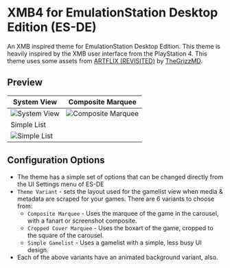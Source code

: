 # XMB4 for EmulationStation Desktop Edition (ES-DE)

An XMB inspired theme for EmulationStation Desktop Edition. This theme is heavily inspired by the XMB user interface from the PlayStation 4.
This theme uses some assets from [ARTFLIX (REVISITED)](https://github.com/TheGrizzMD/artflix-revisited-es-de) by [TheGrizzMD](https://github.com/TheGrizzMD).

## **Preview**
| System View | Composite Marquee |
|----|----|
| ![System View](https://i.imgur.com/hymN62t.png) | ![Composite Marquee](https://i.imgur.com/AfGTJ8J.png) |
| Simple List |  |
| ![Simple List](https://i.imgur.com/TSSmUMh.png) |  |

## **Configuration Options**

- The theme has a simple set of options that can be changed directly from the UI Settings menu of ES-DE
- `Theme Variant` - sets the layout used for the gamelist view when media & metadata are scraped for your games.  There are 6 variants to choose from:
   - `Composite Marquee` - Uses the marquee of the game in the carousel, with a fanart or screenshot composite.
   - `Cropped Cover Marquee` - Uses the boxart of the game, cropped to the square of the carousel.
   - `Simple Gamelist` - Uses a gamelist with a simple, less busy UI design.
- Each of the above variants have an animated background variant, also.
